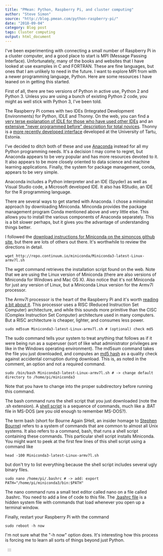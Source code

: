 ```yaml
---
title: "PMean: Python, Raspberry Pi, and cluster computing"
author: "Steve Simon"
source: "http://blog.pmean.com/python-raspberry-pi/"
date: "2018-09-04"
category: Blog post
tags: Cluster computing
output: html_document
---
```


I've been experimenting with connecting a small number of Raspberry Pi
in a cluster computer, and a good place to start is MPI (Message Passing
Interface). Unfortunately, many of the books and websites that I have
looked at use examples in C and FORTRAN. These are fine languages, but
ones that I am unlikely to need in the future. I want to explore MPI
from with a newer programming language, Python. Here are some resources
I have leaned on in getting this started.

<!---More--->

First of all, there are two versions of Python in active use, Python 2
and Python 3. Unless you are using a bunch of existing Python 2 code,
you might as well stick with Python 3, I've been told.

The Raspberry Pi comes with two IDEs (Integrated Development
Environments) for Python, IDLE and Thonny. On the web, you can find a
[very terse explanation of IDLE for those who have used other
IDEs](http://www.raspberry-projects.com/pi/programming-in-python/general-python-programming/idle-python-programming)
and an [extensive "never programmed before" description for total
novices](https://www.raspberrypi.org/magpi/program-python/). Thonny is a
[more recently developed interface](https://thonny.org/) developed at
the University of Tartu, Estonia.

I've decided to ditch both of these and use
[Anaconda](https://en.wikipedia.org/wiki/Anaconda_(Python_distribution))
instead for all my Python programming needs. It's a decision I may come
to regret, but Anaconda appears to be very popular and has more
resources devoted to it. It also appears to be more closely oriented to
data science and machine learning applications. Finally, the system for
package management, conda, appears to be very simple.

Anaconda includes a Python interpreter and an IDE (Spyder) as well as
Visual Studio code, a Microsoft developed IDE. It also has RStudio, an
IDE for the R programming language.

There are several ways to get started with Anaconda. I chose a
minimalist approach by downloading Miniconda. Minconda provides the
package management program Conda mentioned above and very little else.
This allows you to install the various components of Anaconda
separately. This is a bit slower perhaps, but it gives you the advantage
of understanding things better.

I followed the [download instructions for Miniconda on the simoncos
github
site](https://gist.github.com/simoncos/a7ce35babeaf73f512be24135c0fbafb),
but there are lots of others out there. It's worthwhile to review the
directions in detail.

    wget http://repo.continuum.io/miniconda/Miniconda3-latest-Linux-armv7l.sh

The wget command retrieves the installation script found on the web.
Note that we are using the Linux version of Miniconda (there are also
versions of Miniconda for Windows and Mac OS X). Also notice that it's
not Miniconda for just any version of Linux, but a Miniconda Linux
version for the Armv7l processor.

The Armv7l processor is the heart of the Raspberry Pi and it's worth
[reading a bit about
it](https://en.wikipedia.org/wiki/ARM_architecture). This processor uses
a RISC (Reduced Instruction Set Computer) architecture, and while this
sounds more primitive than the CISC (Complex Instruction Set Computer)
architecture used in many computers. But a RISC architecture is cheaper,
lighter, and consumes less power.

    sudo md5sum Miniconda3-latest-Linux-armv7l.sh # (optional) check md5

The sudo command tells your system to treat anything that follows as if
it were being run as a superuser (sort of like what administrator
privileges are like in the Windows operating environment). The md5sum
command takes the file you just downloaded, and computes an [md5
hash](https://en.wikipedia.org/wiki/MD5) as a quality check against
accidental corruption during download. This is, as noted in the comment,
an option and not a required command.

    sudo /bin/bash Miniconda3-latest-Linux-armv7l.sh # -> change default directory to /home/pi/miniconda3

Note that you have to change into the proper subdirectory before running
this command.

The bash command runs the shell script that you just downloaded (note
the .sh extension). A [shell
script](https://www.shellscript.sh/index.html) is a sequence of
commands, much like a .BAT file in MS-DOS (are you old enough to
remember MS-DOS?).

The term bash (short for Bourne Again SHell, an insider homage to
[Stephen Bourne](https://en.wikipedia.org/wiki/Stephen_R._Bourne))
refers to a system of commands that are common to almost all Unix
systems. It also refers to a command, bash, that runs a shell script
containing these commands. This particular shell script installs
Miniconda. You might want to peek at the first few lines of this shell
script using a command like

    head -100 Miniconda3-latest-Linux-armv7l.sh

but don't try to list everything because the shell script includes
several ugly binary files.

    sudo nano /home/pi/.bashrc # -> add: export PATH="/home/pi/miniconda3/bin:$PATH"

The nano command runs a small text editor called nano on a file called
.bashrc. You need to add a line of code to this file. The [.bashrc
file](https://www.maketecheasier.com/what-is-bashrc/) is a hidden system
file with commands that load whenever you open up a terminal window.

Finally, restart your Raspberry Pi with the command

    sudo reboot -h now

I'm not sure what the "-h now" option does. It's interesting how this
process is forcing me to learn all sorts of things beyond just Python.

 
:::

